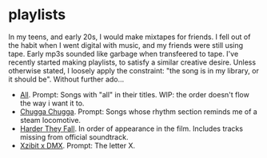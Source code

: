 # playlists

In my teens, and early 20s, I would make mixtapes for friends. I fell out of the habit when I went digital with music, and my friends were still using tape. Early mp3s sounded like garbage when transfeered to tape. I've recently started making playlists, to satisfy a similar creative desire. Unless otherwise stated, I loosely apply the constraint: "the song is in my library, or it should be". Without further ado…



- [All](https://music.apple.com/us/playlist/all/pl.u-ydNAu9BZJb). Prompt: Songs with "all" in their titles. WIP: the order doesn't flow the way i want it to.
- [Chugga Chugga](https://music.apple.com/us/playlist/chugga-chugga/pl.u-Xa60iRBgxX). Prompt: Songs whose rhythm section reminds me of a steam locomotive.
- [Harder They Fall](https://music.apple.com/us/playlist/harder-they-fall/pl.u-EBbWt5vqyV). In order of appearance in the film. Includes tracks missing from official soundtrack.
- [Xzibit x DMX](https://music.apple.com/us/playlist/xzibit-x-dmx/pl.u-z0RPCkp8vG). Prompt: The letter X.
